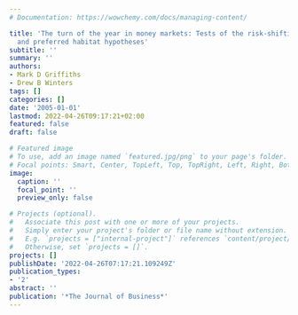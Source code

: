 ```yaml
---
# Documentation: https://wowchemy.com/docs/managing-content/

title: 'The turn of the year in money markets: Tests of the risk-shifting window dressing
  and preferred habitat hypotheses'
subtitle: ''
summary: ''
authors:
- Mark D Griffiths
- Drew B Winters
tags: []
categories: []
date: '2005-01-01'
lastmod: 2022-04-26T09:17:21+02:00
featured: false
draft: false

# Featured image
# To use, add an image named `featured.jpg/png` to your page's folder.
# Focal points: Smart, Center, TopLeft, Top, TopRight, Left, Right, BottomLeft, Bottom, BottomRight.
image:
  caption: ''
  focal_point: ''
  preview_only: false

# Projects (optional).
#   Associate this post with one or more of your projects.
#   Simply enter your project's folder or file name without extension.
#   E.g. `projects = ["internal-project"]` references `content/project/deep-learning/index.md`.
#   Otherwise, set `projects = []`.
projects: []
publishDate: '2022-04-26T07:17:21.109249Z'
publication_types:
- '2'
abstract: ''
publication: '*The Journal of Business*'
---
```

